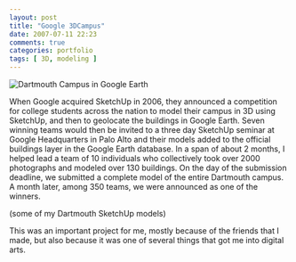 ```yaml
---
layout: post
title: "Google 3DCampus"
date: 2007-07-11 22:23
comments: true
categories: portfolio
tags: [ 3D, modeling ] 
---
```


![Dartmouth Campus in Google Earth](https://s3.amazonaws.com/timofei7portfolio/3dcampus/campus.jpg)

When Google acquired SketchUp in 2006, they announced a competition for college students across the nation to model their campus in 3D using SketchUp, and then to geolocate the buildings in Google Earth. Seven winning teams would then be invited to a three day SketchUp seminar at Google Headquarters in Palo Alto and their models added to the official buildings layer in the Google Earth database. In a span of about 2 months, I helped lead a team of 10 individuals who collectively took over 2000 photographs and modeled over 130 buildings. On the day of the submission deadline, we submitted a complete model of the entire Dartmouth campus. A month later, among 350 teams, we were announced as one of the winners.

<!--MORE-->

<div id="campusgalleria"></div>
<script type="text/javascript">
jQuery('#campusgalleria').galleria({
debug: true,
_toggleInfo: false,
width: 500,
picasa: 'useralbum:timofei/Dartmouth3DCampus',
picasaOptions: {
        description: false,
}
});
</script>
(some of my Dartmouth SketchUp models)

This was an important project for me, mostly because of the friends that I made, but also because it was one of several things that got me into digital arts.

